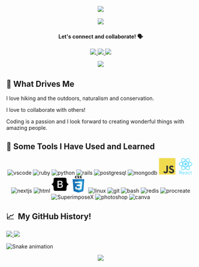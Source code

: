 <p align="center">
  <img src="https://capsule-render.vercel.app/api?type=waving&color=timeGradient&text=Hello!&height=100&section=header"/>
</p>

<p align="center" dir="auto">
  <a href="https://github.com/DenverCoder1/readme-typing-svg">
    <img src="https://readme-typing-svg.demolab.com/?lines=Full-stack%20web%20developer;Cultivating%20curiosity;Learning%20regularly&font=Fira%20Code&amp;center=true&amp;width=440&amp;height=45&amp;color=f75c7e&amp;vCenter=true&amp;size=22&amp;pause=1000" style="max-width: 100%;">
  </a>
</p>

<h4 align="center">
  Let's connect and collaborate! 🗣
</h4>

<p align="center">
<a href="https://www.linkedin.com/in/pazdel-development/">
  <img height="50" src="https://cdn3.iconfinder.com/data/icons/free-social-icons/67/Untitled-11-512.png"/>
</a>
<a href="https://www.alltrails.com/members/kyle-pazdel">
  <img height="50" src="https://res.cloudinary.com/crunchbase-production/image/upload/c_lpad,h_256,w_256,f_auto,q_auto:eco,dpr_1/v1503357595/lxcxqauiiwjk44gnunug.png"/>
</a>
<a href="https://twitter.com/KylePazdel">
  <img height="50" src="https://cdn1.iconfinder.com/data/icons/social-media-hexagon-1/1024/twitter-512.png"/>
</a>
</p>

<p align="center">
  <img src= "https://i.pinimg.com/originals/e4/26/70/e426702edf874b181aced1e2fa5c6cde.gif">
</p>

<p align="center">
  <h2> 🚙 What Drives Me</h2>
  <p> I love hiking and the outdoors, naturalism and conservation.</p>
  <p> I love to collaborate with others!</p>
  <p> Coding is a passion and I look forward to creating wonderful things with amazing people.</p>
</p>


<h2> 💫 Some Tools I Have Used and Learned</h2>
<p align="center">
<img src="https://cdn.jsdelivr.net/gh/devicons/devicon/icons/vscode/vscode-original.svg" alt="vscode" width="45" height="45"/>
<img src="https://cdn.jsdelivr.net/gh/devicons/devicon/icons/ruby/ruby-plain.svg" alt="ruby" width="45" height="45"/>
<img src="https://cdn.jsdelivr.net/gh/devicons/devicon/icons/python/python-original.svg" alt="python" width="45" height="45"/>
<img src="https://cdn.jsdelivr.net/gh/devicons/devicon/icons/rails/rails-plain.svg" alt="rails" width="45" height="45"/>
<img src="https://cdn.jsdelivr.net/gh/devicons/devicon/icons/postgresql/postgresql-original-wordmark.svg" alt="postgresql" width="45" height="45"/>
<img src="https://cdn.jsdelivr.net/gh/devicons/devicon/icons/mongodb/mongodb-plain-wordmark.svg" alt="mongodb" width="45" height="45"/>
<img src="https://raw.githubusercontent.com/devicons/devicon/master/icons/javascript/javascript-original.svg" alt="javascript" width="45" height="45" />
<img src="https://raw.githubusercontent.com/devicons/devicon/master/icons/react/react-original-wordmark.svg" alt="react" width="45" height="45" />
<img src="https://res.cloudinary.com/startup-grind/image/upload/c_fill,dpr_2.0,f_auto,g_center,q_auto:good/v1/gcs/platform-data-dsc/events/nextjs-boilerplate-logo.png" alt="nextjs" width="45" height="45" />
<img src="https://cdn.jsdelivr.net/gh/devicons/devicon/icons/html5/html5-original.svg" alt="html" width="45" height="45"/>
<img src="https://raw.githubusercontent.com/devicons/devicon/master/icons/bootstrap/bootstrap-plain.svg" alt="bootstrap" width="45" height="45" />
<img src="https://raw.githubusercontent.com/devicons/devicon/master/icons/css3/css3-original-wordmark.svg" alt="css3" width="45" height="45" />
<img src="https://cdn.jsdelivr.net/gh/devicons/devicon/icons/linux/linux-original.svg" alt="linux" width="45" height="45"/>       
<img src="https://cdn.jsdelivr.net/gh/devicons/devicon/icons/git/git-original.svg" alt="git" width="45" height="45"/>
<img src="https://cdn.jsdelivr.net/gh/devicons/devicon/icons/bash/bash-original.svg" alt="bash" width="45" height="45"/>
<img src="https://cdn.jsdelivr.net/gh/devicons/devicon/icons/redis/redis-original-wordmark.svg" alt="redis" width="45" height="45"/>
<img src="https://assets.procreate.art/img/procreate-icon-search-display.png" alt="procreate" width="45" height="45"/>
<img src="https://cdn.jim-nielsen.com/ios/512/superimpose-x-2020-01-22.png" alt="SuperimposeX" width="45" height="45"/>
<img src="https://cdn.jsdelivr.net/gh/devicons/devicon/icons/photoshop/photoshop-plain.svg" alt="photoshop" width="45" height="45"/>
<img src="https://cdn.jsdelivr.net/gh/devicons/devicon/icons/canva/canva-original.svg" alt="canva" width="45" height="45"/>
</p>


<h2> 📈 &nbsp;My GitHub History!</h2>
<a href="https://github.com/kyle-pazdel">
  <img height="180em" src="https://github-readme-stats.vercel.app/api?username=kyle-pazdel&theme=noctis_minimus&show_icons=true" />
</a>
<a href="https://github.com/kyle-pazdel">
  <img height="180em" src="https://github-readme-stats.vercel.app/api/top-langs/?username=kyle-pazdel&theme=noctis_minimus&layout=compact" />
</a>

![Snake animation](https://github.com/thepiyushmalhotra/thepiyushmalhotra/blob/output/github-contribution-grid-snake.svg)


<p align="center">
  <img src="https://capsule-render.vercel.app/api?type=waving&color=timeGradient&height=100&section=footer"/>
</p>

<!--
**kyle-pazdel/kyle-pazdel** is a ✨ _special_ ✨ repository because its `README.md` (this file) appears on your GitHub profile.

Here are some ideas to get you started:

- 🔭 I’m currently working on ...
- 🌱 I’m currently learning ...
- 👯 I’m looking to collaborate on ...
- 🤔 I’m looking for help with ...
- 💬 Ask me about ...
- 📫 How to reach me: ...
- 😄 Pronouns: ...
- ⚡ Fun fact: ...
-->
